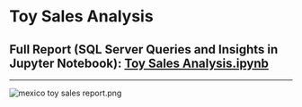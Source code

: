 # Toy Sales Analysis

## Full Report (SQL Server Queries and Insights in Jupyter Notebook): [Toy Sales Analysis.ipynb](https://github.com/jakejosh6751/Toy-Sales-Analysis/blob/main/mexico%20toy%20sales.ipynb)

___
![mexico toy sales report.png](https://github.com/jakejosh6751/Toy-Sales-Analysis/blob/main/mexico%20toy%20sales%20report.png)
